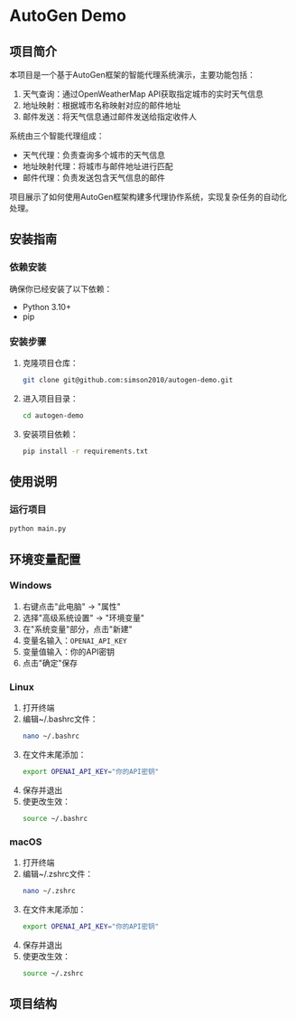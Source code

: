 # AutoGen Demo

## 项目简介
本项目是一个基于AutoGen框架的智能代理系统演示，主要功能包括：

1. 天气查询：通过OpenWeatherMap API获取指定城市的实时天气信息
2. 地址映射：根据城市名称映射对应的邮件地址
3. 邮件发送：将天气信息通过邮件发送给指定收件人

系统由三个智能代理组成：
- 天气代理：负责查询多个城市的天气信息
- 地址映射代理：将城市与邮件地址进行匹配
- 邮件代理：负责发送包含天气信息的邮件

项目展示了如何使用AutoGen框架构建多代理协作系统，实现复杂任务的自动化处理。


## 安装指南
### 依赖安装
确保你已经安装了以下依赖：
- Python 3.10+
- pip

### 安装步骤
1. 克隆项目仓库：
   ```bash
   git clone git@github.com:simson2010/autogen-demo.git
   ```
2. 进入项目目录：
   ```bash
   cd autogen-demo
   ```
3. 安装项目依赖：
   ```bash
   pip install -r requirements.txt
   ```

## 使用说明
### 运行项目
```bash
python main.py
```

## 环境变量配置

### Windows
1. 右键点击"此电脑" -> "属性"
2. 选择"高级系统设置" -> "环境变量"
3. 在"系统变量"部分，点击"新建"
4. 变量名输入：`OPENAI_API_KEY`
5. 变量值输入：你的API密钥
6. 点击"确定"保存

### Linux
1. 打开终端
2. 编辑~/.bashrc文件：
   ```bash
   nano ~/.bashrc
   ```
3. 在文件末尾添加：
   ```bash
   export OPENAI_API_KEY="你的API密钥"
   ```
4. 保存并退出
5. 使更改生效：
   ```bash
   source ~/.bashrc
   ```

### macOS
1. 打开终端
2. 编辑~/.zshrc文件：
   ```bash
   nano ~/.zshrc
   ```
3. 在文件末尾添加：
   ```bash
   export OPENAI_API_KEY="你的API密钥"
   ```
4. 保存并退出
5. 使更改生效：
   ```bash
   source ~/.zshrc
   ```


## 项目结构 

